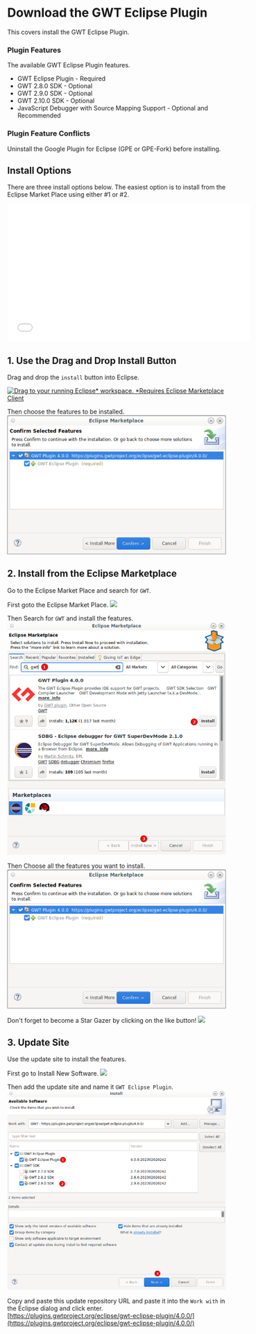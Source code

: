 # Download the GWT Eclipse Plugin
This covers install the GWT Eclipse Plugin.

### Plugin Features
The available GWT Eclipse Plugin features.

* GWT Eclipse Plugin - Required
* GWT 2.8.0 SDK - Optional
* GWT 2.9.0 SDK - Optional
* GWT 2.10.0 SDK - Optional
* JavaScript Debugger with Source Mapping Support - Optional and Recommended

### Plugin Feature Conflicts
Uninstall the Google Plugin for Eclipse (GPE or GPE-Fork) before installing.

## Install Options
There are three install options below. 
The easiest option is to install from the Eclipse Market Place using either #1 or #2. 

<iframe width="560" height="315" src="//www.youtube.com/embed/DU7ZQVLR5Zo" frameborder="0" allowfullscreen></iframe>

## 1. Use the Drag and Drop Install Button
Drag and drop the `install` button into Eclipse.

<a href="https://marketplace.eclipse.org/marketplace-client-intro?mpc_install=5576850" class="drag" title="Drag to your running Eclipse* workspace. *Requires Eclipse Marketplace Client"><img style="width:80px;" typeof="foaf:Image" class="img-responsive" src="https://marketplace.eclipse.org/sites/all/themes/solstice/public/images/marketplace/btn-install.svg" alt="Drag to your running Eclipse* workspace. *Requires Eclipse Marketplace Client" /></a>

Then choose the features to be installed.
<img src="images/MarketPlaceFeatures.png" />


## 2. Install from the Eclipse Marketplace
Go to the Eclipse Market Place and search for `GWT`.

First goto the Eclipse Market Place.
<img src="images/EclipseMarketPlace.png" />

Then Search for `GWT` and install the features. 
<img src="images/SearchForGWT.png" />

Then Choose all the features you want to install.
<img src="images/MarketPlaceFeatures.png" />

Don't forget to become a Star Gazer by clicking on the like button!
<img src="images/StarGazer.png" />


## 3. Update Site
Use the update site to install the features. 

First go to Install New Software.
<img src="images/InstallNewSoftware.png" />
 
Then add the update site and name it `GWT Eclipse Plugin`.
<img src="images/UpdateSite.png" />

Copy and paste this update repository URL and paste it into the `Work with` in the Eclipse dialog and click enter. 
[https://plugins.gwtproject.org/eclipse/gwt-eclipse-plugin/4.0.0/](https://plugins.gwtproject.org/eclipse/gwt-eclipse-plugin/4.0.0/)


